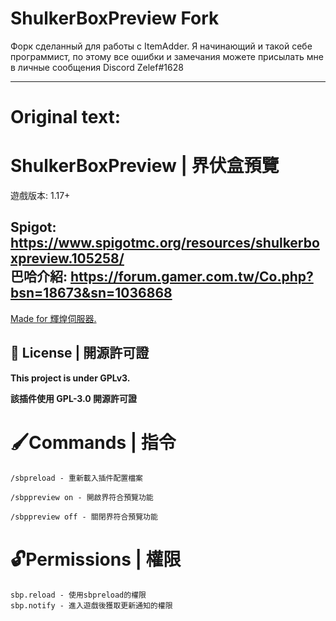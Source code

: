 # ShulkerBoxPreview Fork

Форк сделанный для работы с ItemAdder.
Я начинающий и такой себе программист, по этому все ошибки и замечания
можете присылать мне в личные сообщения Discord Zelef#1628



---
# Original text:
# ShulkerBoxPreview | 界伏盒預覽
遊戲版本: 1.17+

Spigot: https://www.spigotmc.org/resources/shulkerboxpreview.105258/<br>
巴哈介紹: https://forum.gamer.com.tw/Co.php?bsn=18673&sn=1036868
---

[Made for 輝煌伺服器.](https://discord.gg/5MHGpAFGEN "The Copyright of the entire source codes is owned by YT_iceice according to Article 10 the Copyright Law of the Republic of China.")

## 📃 License | 開源許可證

**This project is under GPLv3.**

**該插件使用 GPL-3.0 開源許可證**

# 🖌Commands | 指令
```
/sbpreload - 重新載入插件配置檔案 

/sbppreview on - 開啟界符合預覽功能

/sbppreview off - 關閉界符合預覽功能
```

# 🔓Permissions | 權限
```
sbp.reload - 使用sbpreload的權限
sbp.notify - 進入遊戲後獲取更新通知的權限
```
